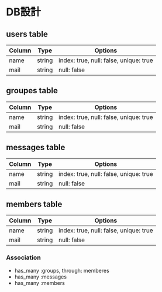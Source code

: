 # DB設計

## users table

|Column|Type|Options|
|------|----|-------|
|name|string|index: true, null: false, unique: true|
|mail|string|null: false|

## groupes table

|Column|Type|Options|
|------|----|-------|
|name|string|index: true, null: false, unique: true|
|mail|string|null: false|

## messages table

|Column|Type|Options|
|------|----|-------|
|name|string|index: true, null: false, unique: true|
|mail|string|null: false|

## members table

|Column|Type|Options|
|------|----|-------|
|name|string|index: true, null: false, unique: true|
|mail|string|null: false|

### Association
- has_many :groups, through: memberes
- has_many :messages
- has_many :members